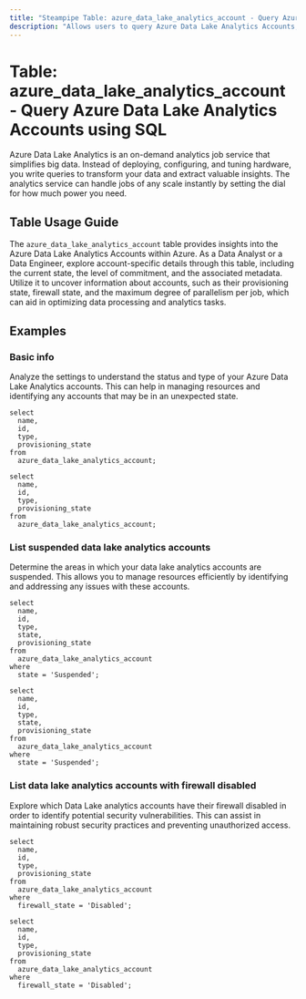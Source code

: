 ```yaml
---
title: "Steampipe Table: azure_data_lake_analytics_account - Query Azure Data Lake Analytics Accounts using SQL"
description: "Allows users to query Azure Data Lake Analytics Accounts, providing insights into the configuration, state, and other critical details of these resources."
---
```


# Table: azure_data_lake_analytics_account - Query Azure Data Lake Analytics Accounts using SQL

Azure Data Lake Analytics is an on-demand analytics job service that simplifies big data. Instead of deploying, configuring, and tuning hardware, you write queries to transform your data and extract valuable insights. The analytics service can handle jobs of any scale instantly by setting the dial for how much power you need.

## Table Usage Guide

The `azure_data_lake_analytics_account` table provides insights into the Azure Data Lake Analytics Accounts within Azure. As a Data Analyst or a Data Engineer, explore account-specific details through this table, including the current state, the level of commitment, and the associated metadata. Utilize it to uncover information about accounts, such as their provisioning state, firewall state, and the maximum degree of parallelism per job, which can aid in optimizing data processing and analytics tasks.

## Examples

### Basic info
Analyze the settings to understand the status and type of your Azure Data Lake Analytics accounts. This can help in managing resources and identifying any accounts that may be in an unexpected state.

```sql+postgres
select
  name,
  id,
  type,
  provisioning_state
from
  azure_data_lake_analytics_account;
```

```sql+sqlite
select
  name,
  id,
  type,
  provisioning_state
from
  azure_data_lake_analytics_account;
```

### List suspended data lake analytics accounts
Determine the areas in which your data lake analytics accounts are suspended. This allows you to manage resources efficiently by identifying and addressing any issues with these accounts.

```sql+postgres
select
  name,
  id,
  type,
  state,
  provisioning_state
from
  azure_data_lake_analytics_account
where
  state = 'Suspended';
```

```sql+sqlite
select
  name,
  id,
  type,
  state,
  provisioning_state
from
  azure_data_lake_analytics_account
where
  state = 'Suspended';
```

### List data lake analytics accounts with firewall disabled
Explore which Data Lake analytics accounts have their firewall disabled in order to identify potential security vulnerabilities. This can assist in maintaining robust security practices and preventing unauthorized access.

```sql+postgres
select
  name,
  id,
  type,
  provisioning_state
from
  azure_data_lake_analytics_account
where
  firewall_state = 'Disabled';
```

```sql+sqlite
select
  name,
  id,
  type,
  provisioning_state
from
  azure_data_lake_analytics_account
where
  firewall_state = 'Disabled';
```